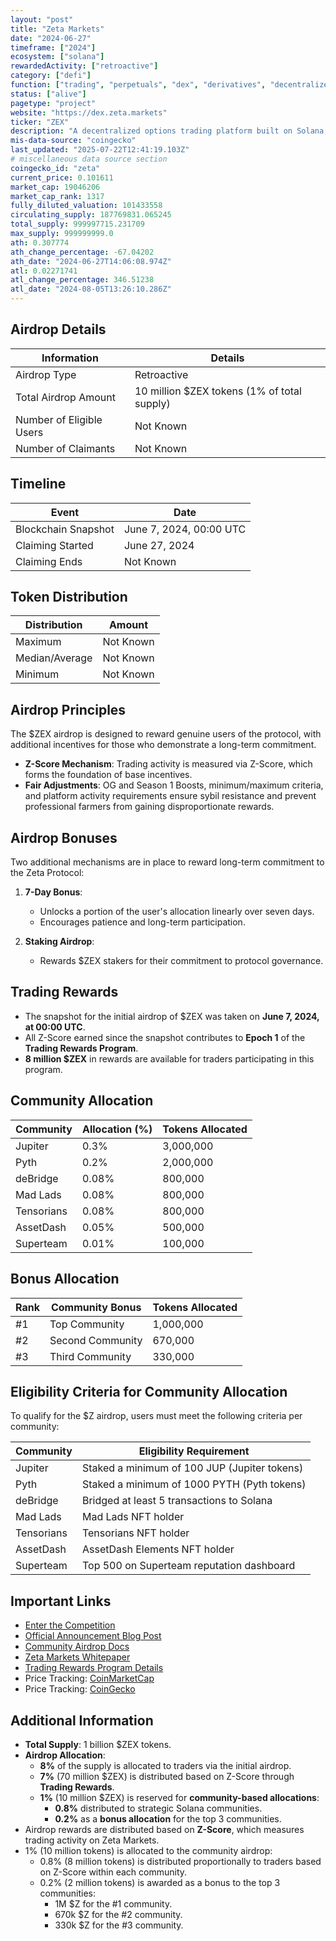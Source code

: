 ```yaml
---
layout: "post"
title: "Zeta Markets"
date: "2024-06-27"
timeframe: ["2024"]
ecosystem: ["solana"]
rewardedActivity: ["retroactive"]
category: ["defi"]
function: ["trading", "perpetuals", "dex", "derivatives", "decentralized-finance"]
status: ["alive"]
pagetype: "project"
website: "https://dex.zeta.markets"
ticker: "ZEX"
description: "A decentralized options trading platform built on Solana, offering traders a high-performance DeFi derivatives experience."
mis-data-source: "coingecko"
last_updated: "2025-07-22T12:41:19.103Z"
# miscellaneous data source section
coingecko_id: "zeta"
current_price: 0.101611
market_cap: 19046206
market_cap_rank: 1317
fully_diluted_valuation: 101433558
circulating_supply: 187769831.065245
total_supply: 999997715.231709
max_supply: 999999999.0
ath: 0.307774
ath_change_percentage: -67.04202
ath_date: "2024-06-27T14:06:08.974Z"
atl: 0.02271741
atl_change_percentage: 346.51238
atl_date: "2024-08-05T13:26:10.286Z"
---
```


## Airdrop Details

| Information              | Details                                     |
| ------------------------ | ------------------------------------------- |
| Airdrop Type             | Retroactive                                 |
| Total Airdrop Amount     | 10 million $ZEX tokens (1% of total supply) |
| Number of Eligible Users | Not Known                                   |
| Number of Claimants      | Not Known                                   |

## Timeline

| Event               | Date                    |
| ------------------- | ----------------------- |
| Blockchain Snapshot | June 7, 2024, 00:00 UTC |
| Claiming Started    | June 27, 2024           |
| Claiming Ends       | Not Known               |

## Token Distribution

| Distribution   | Amount    |
| -------------- | --------- |
| Maximum        | Not Known |
| Median/Average | Not Known |
| Minimum        | Not Known |

## Airdrop Principles

The $ZEX airdrop is designed to reward genuine users of the protocol, with additional incentives for those who demonstrate a long-term commitment.

- **Z-Score Mechanism**: Trading activity is measured via Z-Score, which forms the foundation of base incentives.
- **Fair Adjustments**: OG and Season 1 Boosts, minimum/maximum criteria, and platform activity requirements ensure sybil resistance and prevent professional farmers from gaining disproportionate rewards.

## Airdrop Bonuses

Two additional mechanisms are in place to reward long-term commitment to the Zeta Protocol:

1. **7-Day Bonus**:

   - Unlocks a portion of the user's allocation linearly over seven days.
   - Encourages patience and long-term participation.

2. **Staking Airdrop**:
   - Rewards $ZEX stakers for their commitment to protocol governance.

## Trading Rewards

- The snapshot for the initial airdrop of $ZEX was taken on **June 7, 2024, at 00:00 UTC**.
- All Z-Score earned since the snapshot contributes to **Epoch 1** of the **Trading Rewards Program**.
- **8 million $ZEX** in rewards are available for traders participating in this program.

## Community Allocation

| Community  | Allocation (%) | Tokens Allocated |
| ---------- | -------------- | ---------------- |
| Jupiter    | 0.3%           | 3,000,000        |
| Pyth       | 0.2%           | 2,000,000        |
| deBridge   | 0.08%          | 800,000          |
| Mad Lads   | 0.08%          | 800,000          |
| Tensorians | 0.08%          | 800,000          |
| AssetDash  | 0.05%          | 500,000          |
| Superteam  | 0.01%          | 100,000          |

## Bonus Allocation

| Rank | Community Bonus  | Tokens Allocated |
| ---- | ---------------- | ---------------- |
| #1   | Top Community    | 1,000,000        |
| #2   | Second Community | 670,000          |
| #3   | Third Community  | 330,000          |

## Eligibility Criteria for Community Allocation

To qualify for the $Z airdrop, users must meet the following criteria per community:

| Community  | Eligibility Requirement                      |
| ---------- | -------------------------------------------- |
| Jupiter    | Staked a minimum of 100 JUP (Jupiter tokens) |
| Pyth       | Staked a minimum of 1000 PYTH (Pyth tokens)  |
| deBridge   | Bridged at least 5 transactions to Solana    |
| Mad Lads   | Mad Lads NFT holder                          |
| Tensorians | Tensorians NFT holder                        |
| AssetDash  | AssetDash Elements NFT holder                |
| Superteam  | Top 500 on Superteam reputation dashboard    |

## Important Links

- [Enter the Competition](https://dex.zeta.markets/competition)
- [Official Announcement Blog Post](https://blog.zeta.markets/blog/introducing-the-z-community-airdrop)
- [Community Airdrop Docs](https://web.archive.org/web/20240508151445/https://docs.zeta.markets/z-score/community-airdrop)
- [Zeta Markets Whitepaper](https://docs.zeta.markets/z-score/community-airdrop)
- [Trading Rewards Program Details](https://docs.zeta.markets/rewards-programs/usdzex/usdzex-airdrop/zex-principles)
- Price Tracking: [CoinMarketCap](https://coinmarketcap.com/currencies/zeta)
- Price Tracking: [CoinGecko](https://www.coingecko.com/en/coins/zeta)

## Additional Information

- **Total Supply**: 1 billion $ZEX tokens.
- **Airdrop Allocation**:
  - **8%** of the supply is allocated to traders via the initial airdrop.
  - **7%** (70 million $ZEX) is distributed based on Z-Score through **Trading Rewards**.
  - **1%** (10 million $ZEX) is reserved for **community-based allocations**:
    - **0.8%** distributed to strategic Solana communities.
    - **0.2%** as a **bonus allocation** for the top 3 communities.
- Airdrop rewards are distributed based on **Z-Score**, which measures trading activity on Zeta Markets.
- 1% (10 million tokens) is allocated to the community airdrop:
  - 0.8% (8 million tokens) is distributed proportionally to traders based on Z-Score within each community.
  - 0.2% (2 million tokens) is awarded as a bonus to the top 3 communities:
    - 1M $Z for the #1 community.
    - 670k $Z for the #2 community.
    - 330k $Z for the #3 community.